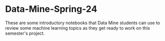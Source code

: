 # Data-Mine-Spring-24

These are some introductory notebooks that Data Mine students can use to review some machine learning topics as they get ready to work on this semester's project. 
